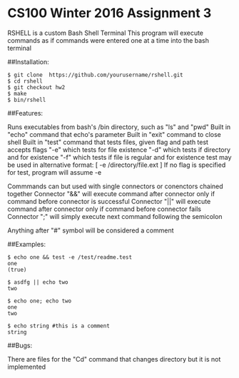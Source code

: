 # CS100 Winter 2016 Assignment 3

RSHELL is a custom Bash Shell Terminal
This program will execute commands as if commands were entered one
at a time into the bash terminal


##Installation:
```
$ git clone  https://github.com/yourusername/rshell.git
$ cd rshell
$ git checkout hw2
$ make
$ bin/rshell
```

##Features:
	
Runs executables from bash's /bin directory, such as "ls" and "pwd"
Built in "echo" command that echo's parameter
Built in "exit" command to close shell
Built in "test" command that tests files, given flag and path
test accepts flags "-e" which tests for file existence
		   "-d" which tests if directory and for existence
		   "-f" which tests if file is regular and for existence
test may be used in alternative format: [ -e /directory/file.ext ]
If no flag is specified for test, program will assume -e

Commmands can but used with single connectors or conenctors chained together
Connector "&&" will execute command after connector only if command before connector is successful
Connector "||" will execute command after connector only if command before connector fails
Connector ";" will simply execute next command following the semicolon

Anything after "#" symbol will be considered a comment


##Examples:
```
$ echo one && test -e /test/readme.test
one
(true)

$ asdfg || echo two
two

$ echo one; echo two
one
two

$ echo string #this is a comment
string
```

##Bugs:

There are files for the "Cd" command that changes directory but it is not implemented



